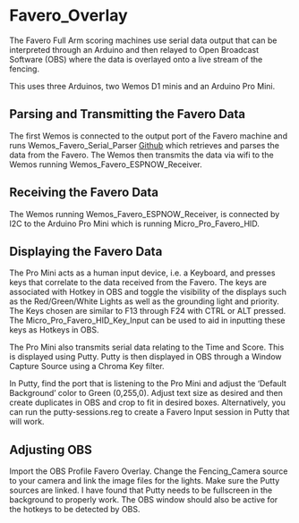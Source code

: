 # Favero_Overlay

The Favero Full Arm scoring machines use serial data output that can be interpreted through an Arduino and then relayed to Open Broadcast Software (OBS) where the data is overlayed onto a live stream of the fencing.

This uses three Arduinos, two Wemos D1 minis and an Arduino Pro Mini.

<h2>Parsing and Transmitting the Favero Data</h2>

The first Wemos is connected to the output port of the Favero machine and runs Wemos_Favero_Serial_Parser [Github]( https://github.com/BenKohn2004/Favero_Overlay/tree/main/Wemos_Favero_Serial_Parser) which retrieves and parses the data from the Favero. The Wemos then transmits the data via wifi to the Wemos running Wemos_Favero_ESPNOW_Receiver.

<h2>Receiving the Favero Data</h2>

The Wemos running Wemos_Favero_ESPNOW_Receiver, is connected by I2C to the Arduino Pro Mini which is running Micro_Pro_Favero_HID.

<h2>Displaying the Favero Data</h2>

The Pro Mini acts as a human input device, i.e. a Keyboard, and presses keys that correlate to the data received from the Favero. The keys are associated with Hotkey in OBS and toggle the visibility of the displays such as the Red/Green/White Lights as well as the grounding light and priority. The Keys chosen are similar to F13 through F24 with CTRL or ALT pressed. The Micro_Pro_Favero_HID_Key_Input can be used to aid in inputting these keys as Hotkeys in OBS.

The Pro Mini also transmits serial data relating to the Time and Score. This is displayed using Putty. Putty is then displayed in OBS through a Window Capture Source using a Chroma Key filter.

In Putty, find the port that is listening to the Pro Mini and adjust the ‘Default Background’ color to Green (0,255,0). Adjust text size as desired and then create duplicates in OBS and crop to fit in desired boxes. Alternatively, you can run the putty-sessions.reg to create a Favero Input session in Putty that will work.

<h2>Adjusting OBS</h2>

Import the OBS Profile Favero Overlay. Change the Fencing_Camera source to your camera and link the image files for the lights. Make sure the Putty sources are linked. I have found that Putty needs to be fullscreen in the background to properly work. The OBS window should also be active for the hotkeys to be detected by OBS.

